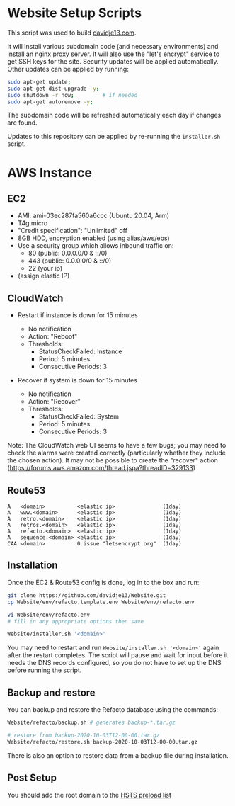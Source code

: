 # Website Setup Scripts

This script was used to build
[davidje13.com](https://www.davidje13.com/).

It will install various subdomain code (and necessary environments)
and install an nginx proxy server. It will also use the "let's encrypt"
service to get SSH keys for the site.
Security updates will be applied automatically. Other updates can be
applied by running:

```sh
sudo apt-get update;
sudo apt-get dist-upgrade -y;
sudo shutdown -r now;         # if needed
sudo apt-get autoremove -y;
```

The subdomain code will be refreshed automatically each day if changes
are found.

Updates to this repository can be applied by re-running the
`installer.sh` script.

# AWS Instance

## EC2

- AMI: ami-03ec287fa560a6ccc (Ubuntu 20.04, Arm)
- T4g.micro
- "Credit specification": "Unlimited" off
- 8GB HDD, encryption enabled (using alias/aws/ebs)
- Use a security group which allows inbound traffic on:
  - 80 (public: 0.0.0.0/0 & ::/0)
  - 443 (public: 0.0.0.0/0 & ::/0)
  - 22 (your ip)
- (assign elastic IP)

## CloudWatch

- Restart if instance is down for 15 minutes
  - No notification
  - Action: "Reboot"
  - Thresholds:
    - StatusCheckFailed: Instance
    - Period: 5 minutes
    - Consecutive Periods: 3

- Recover if system is down for 15 minutes
  - No notification
  - Action: "Recover"
  - Thresholds:
    - StatusCheckFailed: System
    - Period: 5 minutes
    - Consecutive Periods: 3

Note: The CloudWatch web UI seems to have a few bugs; you may need to check the alarms were created correctly (particularly whether they include the chosen action). It may not be possible to create the "recover" action (https://forums.aws.amazon.com/thread.jspa?threadID=329133)

## Route53

```
A   <domain>          <elastic ip>               (1day)
A   www.<domain>      <elastic ip>               (1day)
A   retro.<domain>    <elastic ip>               (1day)
A   retros.<domain>   <elastic ip>               (1day)
A   refacto.<domain>  <elastic ip>               (1day)
A   sequence.<domain> <elastic ip>               (1day)
CAA <domain>          0 issue "letsencrypt.org"  (1day)
```

## Installation

Once the EC2 & Route53 config is done, log in to the box and run:

```sh
git clone https://github.com/davidje13/Website.git
cp Website/env/refacto.template.env Website/env/refacto.env

vi Website/env/refacto.env
# fill in any appropriate options then save

Website/installer.sh '<domain>'
```

You may need to restart and run `Website/installer.sh '<domain>'` again
after the restart completes. The script will pause and wait for input
before it needs the DNS records configured, so you do not have to set
up the DNS before running the script.

## Backup and restore

You can backup and restore the Refacto database using the commands:

```sh
Website/refacto/backup.sh # generates backup-*.tar.gz
```

```sh
# restore from backup-2020-10-03T12-00-00.tar.gz
Website/refacto/restore.sh backup-2020-10-03T12-00-00.tar.gz
```

There is also an option to restore data from a backup file during
installation.

## Post Setup

You should add the root domain to the
[HSTS preload list](https://hstspreload.org)
